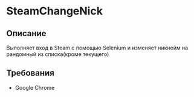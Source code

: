 # SteamChangeNick

## Описание
Выполняет вход в Steam с помощью Selenium и изменяет никнейм на рандомный из списка(кроме текущего)

## Требования
- Google Chrome
